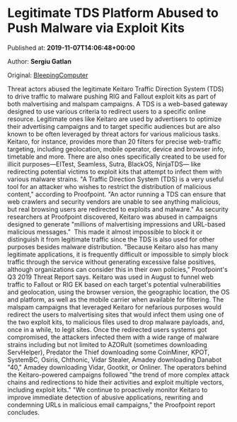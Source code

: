 
# Legitimate TDS Platform Abused to Push Malware via Exploit Kits

Published at: **2019-11-07T14:06:48+00:00**

Author: **Sergiu Gatlan**

Original: [BleepingComputer](https://www.bleepingcomputer.com/news/security/legitimate-tds-platform-abused-to-push-malware-via-exploit-kits/)

Threat actors abused the legitimate Keitaro Traffic Direction System (TDS) to drive traffic to malware pushing RIG and Fallout exploit kits as part of both malvertising and malspam campaigns.
A TDS is a web-based gateway designed to use various criteria to redirect users to a specific online resource. Legitimate ones like Keitaro are used by advertisers to optimize their advertising campaigns and to target specific audiences but are also known to be often leveraged by threat actors for various malicious tasks.
Keitaro, for instance, provides more than 20 filters for precise web-traffic targeting, including geolocation, mobile operator, device and browser info, timetable and more.
There are also ones specifically created to be used for illicit purposes—EITest, Seamless, Sutra, BlackOS, NinjaTDS— like redirecting potential victims to exploit kits that attempt to infect them with various malware strains.
"A Traffic Direction System (TDS) is a very useful tool for an attacker who wishes to restrict the distribution of malicious content," according to Proofpoint. "An actor running a TDS can ensure that web crawlers and security vendors are unable to see anything malicious, but real browsing users are redirected to exploits and malware."
As security researchers at Proofpoint discovered, Keitaro was abused in campaigns designed to generate "millions of malvertising impressions and URL-based malicious messages." 
This made it almost impossible to block it or distinguish it from legitimate traffic since the TDS is also used for other purposes besides malware distribution.
"Because Keitaro also has many legitimate applications, it is frequently difficult or impossible to simply block traffic through the service without generating excessive false positives, although organizations can consider this in their own policies," Proofpoint's Q3 2019 Threat Report says.
Keitaro was used in August to funnel web traffic to Fallout or RIG EK based on each target's potential vulnerabilities and geolocation, using the browser version, the geographic location, the OS and platform, as well as the mobile carrier when available for filtering.
The malspam campaigns that leveraged Keitaro for nefarious purposes would redirect the users to malvertising sites that would infect them using one of the two exploit kits, to malicious files used to drop malware payloads, and, once in a while, to legit sites.
Once the redirected users systems got compromised, the attackers infected them with a wide range of malware strains including but not limited to AZORult (sometimes downloading ServHelper), Predator the Thief downloading some CoinMiner, KPOT, SystemBC, Osiris, Chthonic, Vidar Stealer, Amadey downloading Danabot "40," Amadey downloading Vidar, Gootkit, or Onliner.
The operators behind the Keitaro-powered campaigns followed "the trend of more complex attack chains and redirections to hide their activities and exploit multiple vectors, including exploit kits."
"We continue to proactively monitor Keitaro to improve immediate detection of abusive applications, rewriting and condemning URLs in malicious email campaigns," the Proofpoint report concludes.
